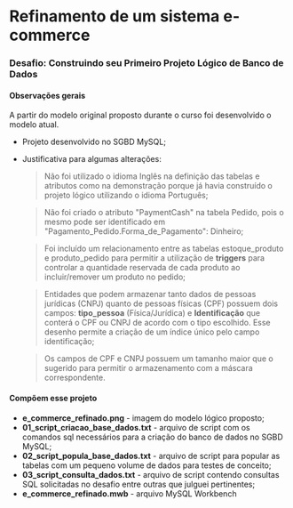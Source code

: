 # Refinamento de um sistema e-commerce
### Desafio: Construindo seu Primeiro Projeto Lógico de Banco de Dados
#### Observações gerais
A partir do modelo original proposto durante o curso foi desenvolvido o modelo atual.

* Projeto desenvolvido no SGBD MySQL;
* Justificativa para algumas alterações:
    > Não foi utilizado o idioma Inglês na definição das tabelas e atributos como na demonstração porque já havia construído o projeto lógico utilizando o idioma Português;

    > Não foi criado o atributo "PaymentCash" na tabela Pedido, pois o mesmo pode ser identificado em "Pagamento_Pedido.Forma_de_Pagamento": Dinheiro;
    
    > Foi incluído um relacionamento entre as tabelas estoque_produto e produto_pedido para permitir a utilização de **triggers** para controlar a quantidade reservada de cada produto ao incluir/remover um produto no pedido;
    
    > Entidades que podem armazenar tanto dados de pessoas jurídicas (CNPJ) quanto de pessoas físicas (CPF) possuem dois campos: **tipo_pessoa** (Física/Jurídica) e **Identificação** que conterá o CPF ou CNPJ de acordo com o tipo escolhido. Esse desenho permite a criação de um índice único pelo campo identificação;
    
    > Os campos de CPF e CNPJ possuem um tamanho maior que o sugerido para permitir o armazenamento com a máscara correspondente.

#### Compõem esse projeto
* **e_commerce_refinado.png** - imagem do modelo lógico proposto;
* **01_script_criacao_base_dados.txt** - arquivo de script com os comandos sql necessários para a criação do banco de dados no SGBD MySQL;
* **02_script_popula_base_dados.txt** - arquivo de script para popular as tabelas com um pequeno volume de dados para testes de conceito;
* **03_script_consulta_dados.txt** - arquivo de script contendo consultas SQL solicitadas no desafio entre outras que julguei pertinentes;
* **e_commerce_refinado.mwb** - arquivo MySQL Workbench
